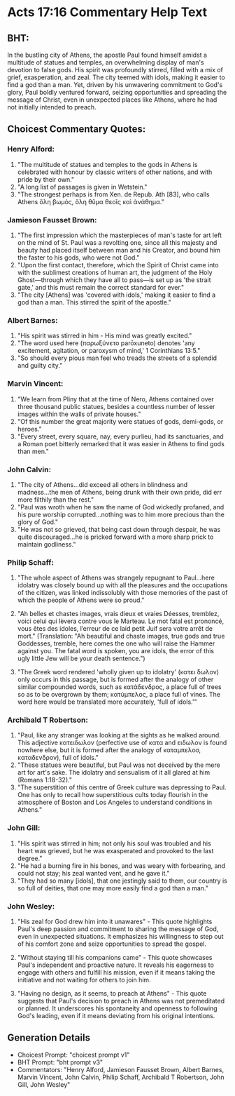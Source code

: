 # Acts 17:16 Commentary Help Text

## BHT:
In the bustling city of Athens, the apostle Paul found himself amidst a multitude of statues and temples, an overwhelming display of man's devotion to false gods. His spirit was profoundly stirred, filled with a mix of grief, exasperation, and zeal. The city teemed with idols, making it easier to find a god than a man. Yet, driven by his unwavering commitment to God's glory, Paul boldly ventured forward, seizing opportunities and spreading the message of Christ, even in unexpected places like Athens, where he had not initially intended to preach.

## Choicest Commentary Quotes:
### Henry Alford:
1. "The multitude of statues and temples to the gods in Athens is celebrated with honour by classic writers of other nations, and with pride by their own."
2. "A long list of passages is given in Wetstein."
3. "The strongest perhaps is from Xen. de Repub. Ath [83], who calls Athens ὅλη βωμός, ὅλη θῦμα θεοῖς καὶ ἀνάθημα."

### Jamieson Fausset Brown:
1. "The first impression which the masterpieces of man's taste for art left on the mind of St. Paul was a revolting one, since all this majesty and beauty had placed itself between man and his Creator, and bound him the faster to his gods, who were not God."
2. "Upon the first contact, therefore, which the Spirit of Christ came into with the sublimest creations of human art, the judgment of the Holy Ghost—through which they have all to pass—is set up as 'the strait gate,' and this must remain the correct standard for ever."
3. "The city [Athens] was 'covered with idols,' making it easier to find a god than a man. This stirred the spirit of the apostle."

### Albert Barnes:
1. "His spirit was stirred in him - His mind was greatly excited."
2. "The word used here (παρωξύνετο parōxuneto) denotes 'any excitement, agitation, or paroxysm of mind,' 1 Corinthians 13:5."
3. "So should every pious man feel who treads the streets of a splendid and guilty city."

### Marvin Vincent:
1. "We learn from Pliny that at the time of Nero, Athens contained over three thousand public statues, besides a countless number of lesser images within the walls of private houses." 
2. "Of this number the great majority were statues of gods, demi-gods, or heroes."
3. "Every street, every square, nay, every purlieu, had its sanctuaries, and a Roman poet bitterly remarked that it was easier in Athens to find gods than men."

### John Calvin:
1. "The city of Athens...did exceed all others in blindness and madness...the men of Athens, being drunk with their own pride, did err more filthily than the rest."
2. "Paul was wroth when he saw the name of God wickedly profaned, and his pure worship corrupted...nothing was to him more precious than the glory of God."
3. "He was not so grieved, that being cast down through despair, he was quite discouraged...he is pricked forward with a more sharp prick to maintain godliness."

### Philip Schaff:
1. "The whole aspect of Athens was strangely repugnant to Paul...here idolatry was closely bound up with all the pleasures and the occupations of the citizen, was linked indissolubly with those memories of the past of which the people of Athens were so proud."

2. "Ah belles et chastes images, vrais dieux et vraies Déesses, tremblez, voici celui qui lèvera contre vous le Marteau. Le mot fatal est prononcé, vous êtes des idoles, l’erreur de ce laid petit Juif sera votre arrêt de mort." (Translation: "Ah beautiful and chaste images, true gods and true Goddesses, tremble, here comes the one who will raise the Hammer against you. The fatal word is spoken, you are idols, the error of this ugly little Jew will be your death sentence.")

3. "The Greek word rendered 'wholly given up to idolatry' (κατει ́δωλον) only occurs in this passage, but is formed after the analogy of other similar compounded words, such as κατάδενδρος, a place full of trees so as to be overgrown by them; κατύμπελος, a place full of vines. The word here would be translated more accurately, 'full of idols.'"

### Archibald T Robertson:
1. "Paul, like any stranger was looking at the sights as he walked around. This adjective κατειδωλον (perfective use of κατα and ειδωλον is found nowhere else, but it is formed after the analogy of καταμπελοσ, καταδενδρον), full of idols."
2. "These statues were beautiful, but Paul was not deceived by the mere art for art's sake. The idolatry and sensualism of it all glared at him (Romans 1:18-32)."
3. "The superstition of this centre of Greek culture was depressing to Paul. One has only to recall how superstitious cults today flourish in the atmosphere of Boston and Los Angeles to understand conditions in Athens."

### John Gill:
1. "His spirit was stirred in him; not only his soul was troubled and his heart was grieved, but he was exasperated and provoked to the last degree." 
2. "He had a burning fire in his bones, and was weary with forbearing, and could not stay; his zeal wanted vent, and he gave it."
3. "They had so many [idols], that one jestingly said to them, our country is so full of deities, that one may more easily find a god than a man."

### John Wesley:
1. "His zeal for God drew him into it unawares" - This quote highlights Paul's deep passion and commitment to sharing the message of God, even in unexpected situations. It emphasizes his willingness to step out of his comfort zone and seize opportunities to spread the gospel.

2. "Without staying till his companions came" - This quote showcases Paul's independent and proactive nature. It reveals his eagerness to engage with others and fulfill his mission, even if it means taking the initiative and not waiting for others to join him.

3. "Having no design, as it seems, to preach at Athens" - This quote suggests that Paul's decision to preach in Athens was not premeditated or planned. It underscores his spontaneity and openness to following God's leading, even if it means deviating from his original intentions.


## Generation Details
- Choicest Prompt: "choicest prompt v1"
- BHT Prompt: "bht prompt v3"
- Commentators: "Henry Alford, Jamieson Fausset Brown, Albert Barnes, Marvin Vincent, John Calvin, Philip Schaff, Archibald T Robertson, John Gill, John Wesley"
